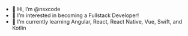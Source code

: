 - 👋 Hi, I’m @nsxcode
- 👀 I’m interested in becoming a Fullstack Developer!
- 🌱 I’m currently learning Angular, React, React Native, Vue, Swift, and Kotlin


